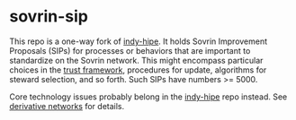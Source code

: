 # sovrin-sip

This repo is a one-way fork of [indy-hipe](https://github.com/hyperledger/indy-hipe).
It holds Sovrin Improvement Proposals (SIPs) for processes or behaviors
that are important to standardize on the Sovrin network. This might
encompass particular choices in the [trust framework](https://sovrin.org/library/sovrin-trust-framework/),
procedures for update, algorithms for steward selection, and so forth.
Such SIPs have numbers >= 5000.

Core technology issues probably belong in the [indy-hipe](https://github.com/hyperledger/indy-hipe)
repo instead. See [derivative networks](derivative-networks-and-rfcs.md) for
details.
